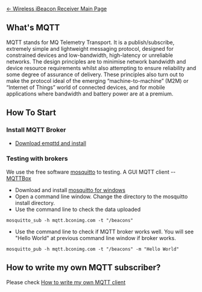 [← Wireless iBeacon Receiver Main
Page](/Wireless_iBeacon_Receiver "wikilink")





## What's MQTT

MQTT stands for MQ Telemetry Transport. It is a publish/subscribe,
extremely simple and lightweight messaging protocol, designed for
constrained devices and low-bandwidth, high-latency or unreliable
networks. The design principles are to minimise network bandwidth and
device resource requirements whilst also attempting to ensure
reliability and some degree of assurance of delivery. These principles
also turn out to make the protocol ideal of the emerging
“machine-to-machine” (M2M) or “Internet of Things” world of connected
devices, and for mobile applications where bandwidth and battery power
are at a premium.

## How To Start

### Install MQTT Broker

  - [Download emqttd and
    install](https://github.com/emqtt/emqttd/wiki/Installation)

### Testing with brokers

We use the free software [mosquitto](http://mosquitto.org/) to testing.
A GUI MQTT client --
[MQTTBox](http://workswithweb.com/html/mqttbox/downloads.html)

  - Download and install [mosquitto for
    windows](http://mosquitto.org/files/binary/win32/mosquitto-1.3.5-install-win32.exe)
  - Open a command line window. Change the directory to the mosquitto
    install directory.
  - Use the command line to check the data uploaded

`mosquitto_sub -h mqtt.bconimg.com -t "/beacons"`

  - Use the command line to check if MQTT broker works well. You will
    see "Hello World" at previous command line window if broker works.

`mosquitto_pub -h mqtt.bconimg.com -t "/beacons" -m "Hello World"`

## How to write my own MQTT subscriber?

Please check [How to write my own MQTT
client](/How_to_write_my_own_MQTT_client "wikilink")

